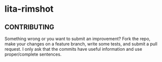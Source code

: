lita-rimshot
============

CONTRIBUTING
------------
Something wrong or you want to submit an improvement? Fork the repo, make your
changes on a feature branch, write some tests, and submit a pull request. I
only ask that the commits have useful information and use proper/complete
sentences.
